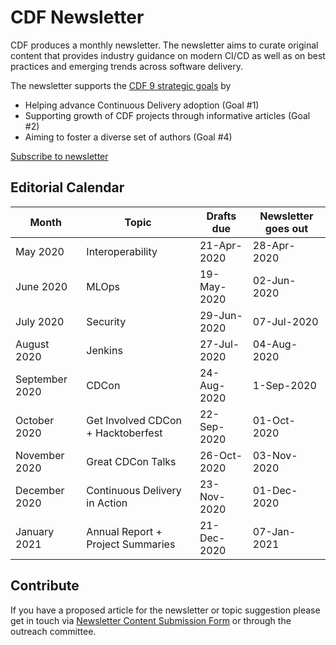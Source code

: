# CDF Newsletter

CDF produces a monthly newsletter.
The newsletter aims to curate original content that provides industry guidance on modern CI/CD as well as on best practices and emerging trends across software delivery.

The newsletter supports the [CDF 9 strategic goals](https://cd.foundation/blog/2019/10/17/cdfs-governing-board-unveils-9-strategic-goals/) by
 * Helping advance Continuous Delivery adoption (Goal #1)
 * Supporting growth of CDF projects through informative articles (Goal #2)
 * Aiming to foster a diverse set of authors (Goal #4)

[Subscribe to newsletter](https://cd.foundation/stay-connected/)

## Editorial Calendar
| Month | Topic | Drafts due | Newsletter goes out |
| ----- | ----- | ---------- | ------------------- |
| May 2020 | Interoperability | 21-Apr-2020 | 28-Apr-2020 |
| June 2020 | MLOps | 19-May-2020 | 02-Jun-2020 |
| July 2020 | Security | 29-Jun-2020 | 07-Jul-2020 |
| August 2020 | Jenkins | 27-Jul-2020 | 04-Aug-2020 |
| September 2020 | CDCon | 24-Aug-2020 | 1-Sep-2020 |
| October 2020 | Get Involved CDCon + Hacktoberfest | 22-Sep-2020 | 01-Oct-2020 |
| November 2020 | Great CDCon Talks | 26-Oct-2020 | 03-Nov-2020 |
| December 2020 | Continuous Delivery in Action | 23-Nov-2020 | 01-Dec-2020 |
| January 2021 | Annual Report + Project Summaries | 21-Dec-2020 | 07-Jan-2021 |
 
 ## Contribute
 If you have a proposed article for the newsletter or topic suggestion please get in touch via [Newsletter Content Submission Form](https://cd.foundation/stay-connected/newsletter-submission-form/) or through the outreach committee. 
